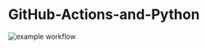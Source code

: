 # GitHub-Actions-and-Python

![example workflow](https://github.com/github/docs/actions/workflows/run-test_deploy.yml/badge.svg)

